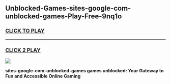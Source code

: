 
## Unblocked-Games-sites-google-com-unblocked-games-Play-Free-9nq1o
<h3>
<a href="https://premium76.site?title=sites-google-com-unblocked-games&ref=20M">CLICK TO PLAY</a></h3>
<hr>

<h3>
<a href="https://premium76.site?title=sites-google-com-unblocked-games&ref=20M">CLICK 2 PLAY</a>
  
</h3>

<a href="https://premium76.site?title=sites-google-com-unblocked-games&ref=19M"><img src="https://clearcache.store/games.png"></a>


**sites-google-com-unblocked-games games unblocked: Your Gateway to Fun and Accessible Online Gaming**
